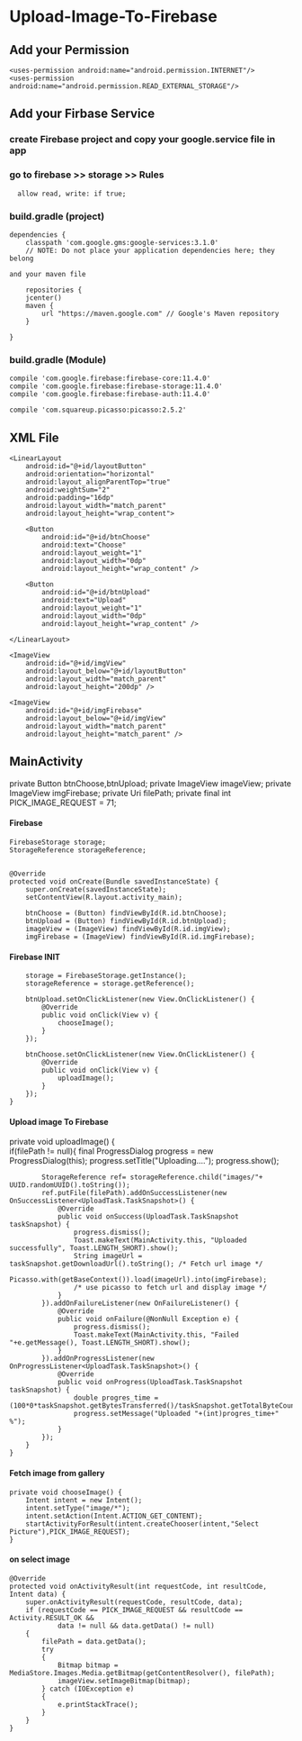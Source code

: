 # Upload-Image-To-Firebase

## Add your Permission

    <uses-permission android:name="android.permission.INTERNET"/>
    <uses-permission android:name="android.permission.READ_EXTERNAL_STORAGE"/>

## Add your Firbase Service 

### create Firebase project and copy your google.service file in app

### go to firebase >> storage >> Rules

      allow read, write: if true;

### build.gradle (project)
    dependencies {
        classpath 'com.google.gms:google-services:3.1.0' 
        // NOTE: Do not place your application dependencies here; they belong
        
    and your maven file
    
        repositories {
        jcenter()
        maven {
            url "https://maven.google.com" // Google's Maven repository
        }

    }
      
### build.gradle (Module)

    compile 'com.google.firebase:firebase-core:11.4.0'
    compile 'com.google.firebase:firebase-storage:11.4.0'
    compile 'com.google.firebase:firebase-auth:11.4.0'

    compile 'com.squareup.picasso:picasso:2.5.2'



## XML File

<?xml version="1.0" encoding="utf-8"?>
<RelativeLayout xmlns:android="http://schemas.android.com/apk/res/android"
    xmlns:app="http://schemas.android.com/apk/res-auto"
    xmlns:tools="http://schemas.android.com/tools"
    android:layout_width="match_parent"
    android:layout_height="match_parent"
    tools:context="osama.uploadimagefirebase.MainActivity">

    <LinearLayout
        android:id="@+id/layoutButton"
        android:orientation="horizontal"
        android:layout_alignParentTop="true"
        android:weightSum="2"
        android:padding="16dp"
        android:layout_width="match_parent"
        android:layout_height="wrap_content">

        <Button
            android:id="@+id/btnChoose"
            android:text="Choose"
            android:layout_weight="1"
            android:layout_width="0dp"
            android:layout_height="wrap_content" />

        <Button
            android:id="@+id/btnUpload"
            android:text="Upload"
            android:layout_weight="1"
            android:layout_width="0dp"
            android:layout_height="wrap_content" />

    </LinearLayout>

    <ImageView
        android:id="@+id/imgView"
        android:layout_below="@+id/layoutButton"
        android:layout_width="match_parent"
        android:layout_height="200dp" />

    <ImageView
        android:id="@+id/imgFirebase"
        android:layout_below="@+id/imgView"
        android:layout_width="match_parent"
        android:layout_height="match_parent" />

</RelativeLayout>


## MainActivity

 private Button btnChoose,btnUpload;
    private ImageView imageView;
    private ImageView imgFirebase;
    private Uri filePath;
    private final int PICK_IMAGE_REQUEST = 71;


#### Firebase
    FirebaseStorage storage;
    StorageReference storageReference;


    @Override
    protected void onCreate(Bundle savedInstanceState) {
        super.onCreate(savedInstanceState);
        setContentView(R.layout.activity_main);

        btnChoose = (Button) findViewById(R.id.btnChoose);
        btnUpload = (Button) findViewById(R.id.btnUpload);
        imageView = (ImageView) findViewById(R.id.imgView);
        imgFirebase = (ImageView) findViewById(R.id.imgFirebase);


#### Firebase INIT
        storage = FirebaseStorage.getInstance();
        storageReference = storage.getReference();

        btnUpload.setOnClickListener(new View.OnClickListener() {
            @Override
            public void onClick(View v) {
                chooseImage();
            }
        });

        btnChoose.setOnClickListener(new View.OnClickListener() {
            @Override
            public void onClick(View v) {
                uploadImage();
            }
        });
    }
    
#### Upload image To Firebase
   private void uploadImage() {  
        if(filePath != null){
            final ProgressDialog progress = new ProgressDialog(this);
            progress.setTitle("Uploading....");
            progress.show();

            StorageReference ref= storageReference.child("images/"+ UUID.randomUUID().toString());
            ref.putFile(filePath).addOnSuccessListener(new OnSuccessListener<UploadTask.TaskSnapshot>() {
                @Override
                public void onSuccess(UploadTask.TaskSnapshot taskSnapshot) {
                    progress.dismiss();
                    Toast.makeText(MainActivity.this, "Uploaded successfully", Toast.LENGTH_SHORT).show();
                    String imageUrl = taskSnapshot.getDownloadUrl().toString(); /* Fetch url image */
                    Picasso.with(getBaseContext()).load(imageUrl).into(imgFirebase); 
                    /* use picasso to fetch url and display image */
                }
            }).addOnFailureListener(new OnFailureListener() {
                @Override
                public void onFailure(@NonNull Exception e) {
                    progress.dismiss();
                    Toast.makeText(MainActivity.this, "Failed "+e.getMessage(), Toast.LENGTH_SHORT).show();
                }
            }).addOnProgressListener(new OnProgressListener<UploadTask.TaskSnapshot>() {
                @Override
                public void onProgress(UploadTask.TaskSnapshot taskSnapshot) {
                    double progres_time = (100*0*taskSnapshot.getBytesTransferred()/taskSnapshot.getTotalByteCount());
                    progress.setMessage("Uploaded "+(int)progres_time+" %");
                }
            });
        }
    }

#### Fetch image from gallery
    private void chooseImage() {
        Intent intent = new Intent();
        intent.setType("image/*");
        intent.setAction(Intent.ACTION_GET_CONTENT);
        startActivityForResult(intent.createChooser(intent,"Select Picture"),PICK_IMAGE_REQUEST);
    }

#### on select image
    @Override
    protected void onActivityResult(int requestCode, int resultCode, Intent data) {
        super.onActivityResult(requestCode, resultCode, data);
        if (requestCode == PICK_IMAGE_REQUEST && resultCode == Activity.RESULT_OK &&
                data != null && data.getData() != null)
        {
            filePath = data.getData();
            try
            {
                Bitmap bitmap = MediaStore.Images.Media.getBitmap(getContentResolver(), filePath);
                imageView.setImageBitmap(bitmap);
            } catch (IOException e)
            {
                e.printStackTrace();
            }
        }
    }
